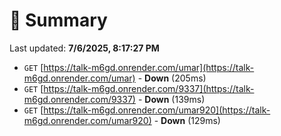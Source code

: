# 📖 Summary
Last updated: **7/6/2025, 8:17:27 PM**

- `GET` [https://talk-m6gd.onrender.com/umar](https://talk-m6gd.onrender.com/umar) - **Down** (205ms)
- `GET` [https://talk-m6gd.onrender.com/9337](https://talk-m6gd.onrender.com/9337) - **Down** (139ms)
- `GET` [https://talk-m6gd.onrender.com/umar920](https://talk-m6gd.onrender.com/umar920) - **Down** (129ms)
